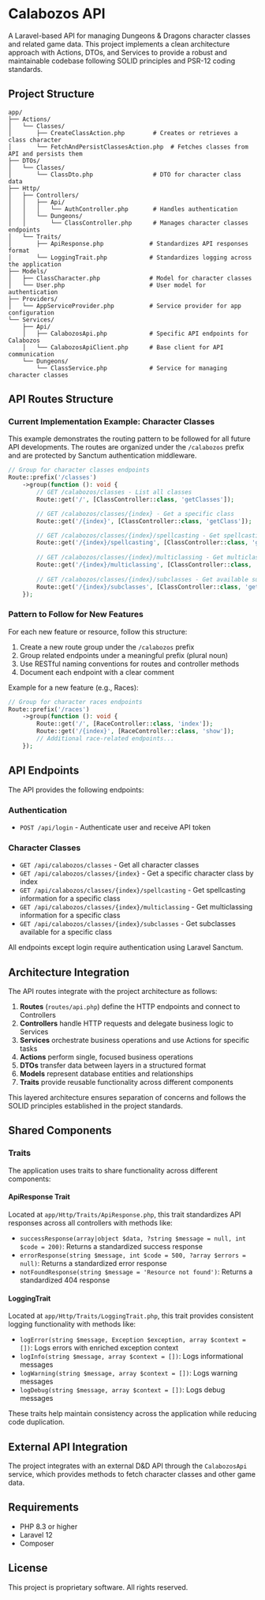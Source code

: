 # Calabozos API

A Laravel-based API for managing Dungeons & Dragons character classes and related game data. This project implements a clean architecture approach with Actions, DTOs, and Services to provide a robust and maintainable codebase following SOLID principles and PSR-12 coding standards.

## Project Structure

```text
app/
├── Actions/
│   └── Classes/
│       ├── CreateClassAction.php        # Creates or retrieves a class character
│       └── FetchAndPersistClassesAction.php  # Fetches classes from API and persists them
├── DTOs/
│   └── Classes/
│       └── ClassDto.php                 # DTO for character class data
├── Http/
│   ├── Controllers/
│   │   ├── Api/
│   │   │   └── AuthController.php       # Handles authentication
│   │   └── Dungeons/
│   │       └── ClassController.php      # Manages character classes endpoints
│   └── Traits/
│       ├── ApiResponse.php             # Standardizes API responses format
│       └── LoggingTrait.php            # Standardizes logging across the application
├── Models/
│   ├── ClassCharacter.php              # Model for character classes
│   └── User.php                        # User model for authentication
├── Providers/
│   └── AppServiceProvider.php          # Service provider for app configuration
└── Services/
    ├── Api/
    │   ├── CalabozosApi.php            # Specific API endpoints for Calabozos
    │   └── CalabozosApiClient.php      # Base client for API communication
    └── Dungeons/
        └── ClassService.php            # Service for managing character classes
```

## API Routes Structure

### Current Implementation Example: Character Classes

This example demonstrates the routing pattern to be followed for all future API developments. The routes are organized under the `/calabozos` prefix and are protected by Sanctum authentication middleware.

```php
// Group for character classes endpoints
Route::prefix('/classes')
    ->group(function (): void {
        // GET /calabozos/classes - List all classes
        Route::get('/', [ClassController::class, 'getClasses']);

        // GET /calabozos/classes/{index} - Get a specific class
        Route::get('/{index}', [ClassController::class, 'getClass']);

        // GET /calabozos/classes/{index}/spellcasting - Get spellcasting info
        Route::get('/{index}/spellcasting', [ClassController::class, 'getClassSpellcasting']);
        
        // GET /calabozos/classes/{index}/multiclassing - Get multiclassing info
        Route::get('/{index}/multiclassing', [ClassController::class, 'getClassMulticlassing']);
        
        // GET /calabozos/classes/{index}/subclasses - Get available subclasses
        Route::get('/{index}/subclasses', [ClassController::class, 'getClassSubclasses']);
    });
```

### Pattern to Follow for New Features

For each new feature or resource, follow this structure:

1. Create a new route group under the `/calabozos` prefix
2. Group related endpoints under a meaningful prefix (plural noun)
3. Use RESTful naming conventions for routes and controller methods
4. Document each endpoint with a clear comment

Example for a new feature (e.g., Races):

```php
// Group for character races endpoints
Route::prefix('/races')
    ->group(function (): void {
        Route::get('/', [RaceController::class, 'index']);
        Route::get('/{index}', [RaceController::class, 'show']);
        // Additional race-related endpoints...
    });
```

## API Endpoints

The API provides the following endpoints:

### Authentication

- `POST /api/login` - Authenticate user and receive API token

### Character Classes

- `GET /api/calabozos/classes` - Get all character classes
- `GET /api/calabozos/classes/{index}` - Get a specific character class by index
- `GET /api/calabozos/classes/{index}/spellcasting` - Get spellcasting information for a specific class
- `GET /api/calabozos/classes/{index}/multiclassing` - Get multiclassing information for a specific class
- `GET /api/calabozos/classes/{index}/subclasses` - Get subclasses available for a specific class

All endpoints except login require authentication using Laravel Sanctum.

## Architecture Integration

The API routes integrate with the project architecture as follows:

1. **Routes** (`routes/api.php`) define the HTTP endpoints and connect to Controllers
2. **Controllers** handle HTTP requests and delegate business logic to Services
3. **Services** orchestrate business operations and use Actions for specific tasks
4. **Actions** perform single, focused business operations
5. **DTOs** transfer data between layers in a structured format
6. **Models** represent database entities and relationships
7. **Traits** provide reusable functionality across different components

This layered architecture ensures separation of concerns and follows the SOLID principles established in the project standards.

## Shared Components

### Traits

The application uses traits to share functionality across different components:

#### ApiResponse Trait

Located at `app/Http/Traits/ApiResponse.php`, this trait standardizes API responses across all controllers with methods like:

- `successResponse(array|object $data, ?string $message = null, int $code = 200)`: Returns a standardized success response
- `errorResponse(string $message, int $code = 500, ?array $errors = null)`: Returns a standardized error response
- `notFoundResponse(string $message = 'Resource not found')`: Returns a standardized 404 response

#### LoggingTrait

Located at `app/Http/Traits/LoggingTrait.php`, this trait provides consistent logging functionality with methods like:

- `logError(string $message, Exception $exception, array $context = [])`: Logs errors with enriched exception context
- `logInfo(string $message, array $context = [])`: Logs informational messages
- `logWarning(string $message, array $context = [])`: Logs warning messages
- `logDebug(string $message, array $context = [])`: Logs debug messages

These traits help maintain consistency across the application while reducing code duplication.

## External API Integration

The project integrates with an external D&D API through the `CalabozosApi` service, which provides methods to fetch character classes and other game data.

## Requirements

- PHP 8.3 or higher
- Laravel 12
- Composer

## License

This project is proprietary software. All rights reserved.

